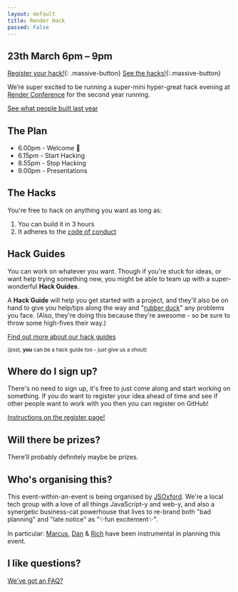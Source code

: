 ```yaml
---
layout: default
title: Render Hack
passed: False
---
```


## 23th March 6pm – 9pm

[Register your hack!](register){: .massive-button}
[See the hacks!](hacks){:.massive-button}

We’re super excited to be running a super-mini hyper-great hack evening at [Render Conference](http://render-conf.com/) for the second year running.

[See what people built last year](/2017/hacks)

## The Plan

* 6.00pm - Welcome 👋
* 6.15pm - Start Hacking
* 8.55pm - Stop Hacking
* 9.00pm - Presentations


## The Hacks

You're free to hack on anything you want as long as:

1. You can build it in 3 hours
2. It adheres to the [code of conduct](http://2018.render-conf.com/code-of-conduct)


## Hack Guides

You can work on whatever you want. Though if you're stuck for ideas, or want help trying something new, you might be able to team up with a super-wonderful **Hack Guides**.

A **Hack Guide** will help you get started with a project, and they'll also be on hand to give you help/tips along the way and "[rubber duck](https://en.wikipedia.org/wiki/Rubber_duck_debugging)" any problems you face. (Also, they're doing this because they're awesome - so be sure to throw some high-fives their way.)

[Find out more about our hack guides](guides)

<small>(psst, **you** can be a hack guide too - just give us a shout)</small>


## Where do I sign up?

There's no need to sign up, it's free to just come along and start working on something. If you do want to register your idea ahead of time and see if other people want to work with you then you can register on GitHub!

[Instructions on the register page!](register)


## Will there be prizes?

There’ll probably definitely maybe be prizes.


## Who's organising this?

This event-within-an-event is being organised by [JSOxford](http://jsoxford.com). We're a local tech group with a love of all things JavaScript-y and web-y, and also a synergetic business-cat powerhouse that lives to re-brand both "bad planning" and "late notice" as "✨fun excitement✨".

In particular: [Marcus](https://twitter.com/Marcus_Noble_), [Dan](https://twitter.com/DanielThePope) & [Rich](https://twitter.com/richdevans) have been instrumental in planning this event.


## I like questions?

[We've got an FAQ?](faq)
